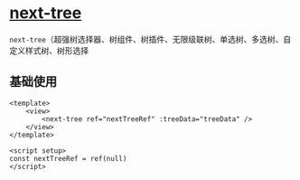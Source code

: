 # [next-tree](https://ext.dcloud.net.cn/plugin?id=12265)

`next-tree`（超强树选择器、树组件、树插件、无限级联树、单选树、多选树、自定义样式树、树形选择

## 基础使用

```vue
<template>
	<view>
		<next-tree ref="nextTreeRef" :treeData="treeData" />
	</view>
</template>

<script setup>
const nextTreeRef = ref(null)
</script>
```

